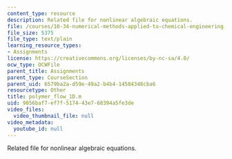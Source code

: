 ```yaml
---
content_type: resource
description: Related file for nonlinear algebraic equations.
file: /courses/10-34-numerical-methods-applied-to-chemical-engineering-fall-2005/9056baf7ef7f517443e768394a5fe3de_polymer_flow_1D.m
file_size: 5375
file_type: text/plain
learning_resource_types:
- Assignments
license: https://creativecommons.org/licenses/by-nc-sa/4.0/
ocw_type: OCWFile
parent_title: Assignments
parent_type: CourseSection
parent_uid: 6579ba2a-d59e-49a2-b4b4-14584348cba6
resourcetype: Other
title: polymer_flow_1D.m
uid: 9056baf7-ef7f-5174-43e7-68394a5fe3de
video_files:
  video_thumbnail_file: null
video_metadata:
  youtube_id: null
---
```

Related file for nonlinear algebraic equations.